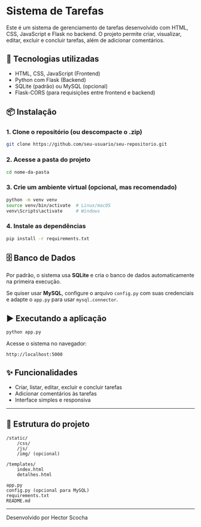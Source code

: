 # Sistema de Tarefas

Este é um sistema de gerenciamento de tarefas desenvolvido com HTML, CSS, JavaScript e Flask no backend. O projeto permite criar, visualizar, editar, excluir e concluir tarefas, além de adicionar comentários.

## 🧰 Tecnologias utilizadas

- HTML, CSS, JavaScript (Frontend)
- Python com Flask (Backend)
- SQLite (padrão) ou MySQL (opcional)
- Flask-CORS (para requisições entre frontend e backend)

## 📦 Instalação

### 1. Clone o repositório (ou descompacte o .zip)
```bash
git clone https://github.com/seu-usuario/seu-repositorio.git
```

### 2. Acesse a pasta do projeto
```bash
cd nome-da-pasta
```

### 3. Crie um ambiente virtual (opcional, mas recomendado)
```bash
python -m venv venv
source venv/bin/activate  # Linux/macOS
venv\Scripts\activate     # Windows
```

### 4. Instale as dependências
```bash
pip install -r requirements.txt
```

## 🗄️ Banco de Dados

Por padrão, o sistema usa **SQLite** e cria o banco de dados automaticamente na primeira execução.

Se quiser usar **MySQL**, configure o arquivo `config.py` com suas credenciais e adapte o `app.py` para usar `mysql.connector`.

## ▶️ Executando a aplicação

```bash
python app.py
```

Acesse o sistema no navegador:

```
http://localhost:5000
```

## ✨ Funcionalidades

- Criar, listar, editar, excluir e concluir tarefas
- Adicionar comentários às tarefas
- Interface simples e responsiva

---

## 📁 Estrutura do projeto

```
/static/
    /css/
    /js/
    /img/ (opcional)

/templates/
    index.html
    detalhes.html

app.py
config.py (opcional para MySQL)
requirements.txt
README.md
```

---

Desenvolvido por Hector Scocha
